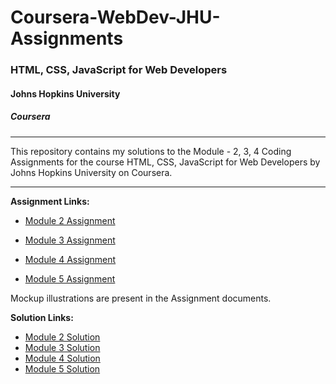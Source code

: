 # Coursera-WebDev-JHU-Assignments

### HTML, CSS, JavaScript for Web Developers
#### Johns Hopkins University
##### Coursera
---
This repository contains my solutions to the Module - 2, 3, 4 Coding Assignments for the course HTML, CSS, JavaScript for Web Developers by Johns Hopkins University on Coursera. 

---
**Assignment Links:**

- [Module 2 Assignment](http://goo.gl/4Blt4G)

- [Module 3 Assignment](http://bit.ly/1mKZzJ5)

- [Module 4 Assignment](http://bit.ly/21StgWz)

- [Module 5 Assignment](http://bit.ly/1UWgPJ1)

Mockup illustrations are present in the Assignment documents.


**Solution Links:**

- [Module 2 Solution](http://faheemzunjani.github.io/Coursera-WebDev-JHU-Assignments/module-2-solution/index.html)
- [Module 3 Solution](http://faheemzunjani.github.io/Coursera-WebDev-JHU-Assignments/module-3-solution/index.html)
- [Module 4 Solution](http://faheemzunjani.github.io/Coursera-WebDev-JHU-Assignments/module-4-solution/index.html)
- [Module 5 Solution](http://faheemzunjani.github.io/Coursera-WebDev-JHU-Assignments/module-5-solution/index.html)


